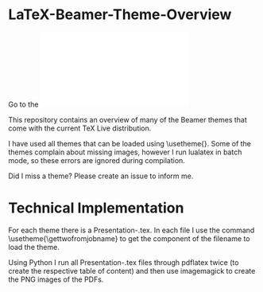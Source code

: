 # LaTeX-Beamer-Theme-Overview

Go to the ![Overview](OVERVIEW.md)

This repository contains an overview of many of the
Beamer themes that come with the current TeX Live
distribution.

I have used all themes that can be loaded using \usetheme{}.
Some of the themes complain about missing images, however
I run lualatex in batch mode, so these errors are ignored
during compilation.

Did I miss a theme? Please create an issue to inform me.


# Technical Implementation

For each theme there is a Presentation-<theme>.tex.
In each file I use the command \usetheme{\gettwofromjobname}
to get the <theme> component of the filename to load
the theme.

Using Python I run all Presentation-<theme>.tex files through
pdflatex twice (to create the respective table of content)
and then use imagemagick to create the PNG images of the PDFs.


